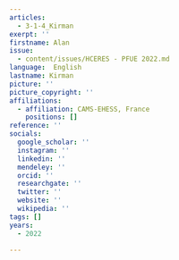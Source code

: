 ```yaml
---
articles:
  - 3-1-4_Kirman
exerpt: ''
firstname: Alan
issue:
  - content/issues/HCERES - PFUE 2022.md
language:  English
lastname: Kirman
picture: ''
picture_copyright: ''
affiliations:
  - affiliation: CAMS-EHESS, France
    positions: []
reference: ''
socials:
  google_scholar: ''
  instagram: ''
  linkedin: ''
  mendeley: ''
  orcid: ''
  researchgate: ''
  twitter: ''
  website: ''
  wikipedia: ''
tags: []
years:
  - 2022

---
```

